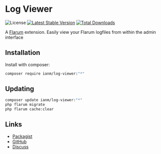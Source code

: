 # Log Viewer

![License](https://img.shields.io/badge/license-MIT-blue.svg) [![Latest Stable Version](https://img.shields.io/packagist/v/ianm/log-viewer.svg)](https://packagist.org/packages/ianm/log-viewer) [![Total Downloads](https://img.shields.io/packagist/dt/ianm/log-viewer.svg)](https://packagist.org/packages/ianm/log-viewer)

A [Flarum](http://flarum.org) extension. Easily view your Flarum logfiles from within the admin interface

## Installation

Install with composer:

```sh
composer require ianm/log-viewer:"*"
```

## Updating

```sh
composer update ianm/log-viewer:"*"
php flarum migrate
php flarum cache:clear
```

## Links

- [Packagist](https://packagist.org/packages/ianm/log-viewer)
- [GitHub](https://github.com/ianm/log-viewer)
- [Discuss](https://discuss.flarum.org/d/PUT_DISCUSS_SLUG_HERE)

